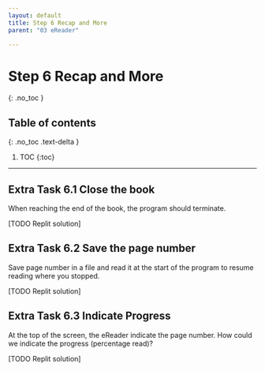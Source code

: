 ```yaml
---
layout: default
title: Step 6 Recap and More
parent: "03 eReader"

---
```


# Step 6 Recap and More
{: .no_toc }

## Table of contents
{: .no_toc .text-delta }

1. TOC
{:toc}

---



## Extra Task 6.1 Close the book

When reaching the end of the book, the program should terminate.

[TODO Replit solution]

## Extra Task 6.2 Save the page number

Save page number in a file and read it at the start of the program to resume reading where you stopped.

[TODO Replit solution]

## Extra Task 6.3 Indicate Progress

At the top of the screen, the eReader indicate the page number. How could we indicate the progress (percentage read)?

[TODO Replit solution]